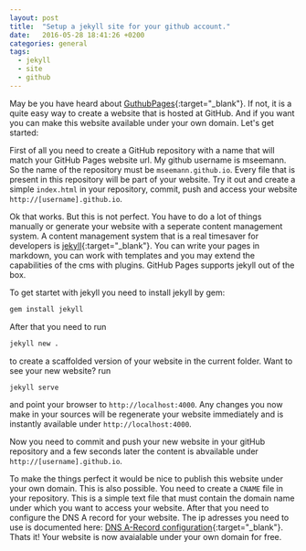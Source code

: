 ```yaml
---
layout: post
title:  "Setup a jekyll site for your github account."
date:   2016-05-28 18:41:26 +0200
categories: general
tags: 
  - jekyll 
  - site 
  - github
---
```


May be you have heard about [GuthubPages][github_pages]{:target="_blank"}. If not, it is a quite easy way to create a website that is hosted at GitHub. And if you want you can make this website available under your own domain. Let's get started:

First of all you need to create a GitHub repository with a name that will match your GitHub Pages website url. My github username is mseemann. So the name of the repository must be `mseemann.github.io`. Every file that is present in this repository will be part of your
website. Try it out and create a simple `index.html` in your repository, commit, push and access your website `http://[username].github.io`. 

Ok that works. But this is not perfect. You have to do a lot of things manually or generate your website with a seperate content 
management system. A content management system that is a real timesaver for developers is [jekyll][jekyll]{:target="_blank"}. You can write your pages in markdown, you can work with templates and you may extend the capabilities of the cms with plugins. GitHub Pages supports jekyll 
out of the box.

To get startet with jekyll you need to install jekyll by gem:

```bash
gem install jekyll
```` 
After that you need to run 

```bash
jekyll new .
````
to create a scaffolded version of your website in the current folder. Want to see your new website? run

````bash
jekyll serve
````
and point your browser to `http://localhost:4000`. Any changes you now make in your sources will be regenerate your website immediately and
is instantly available under `http://localhost:4000`.

Now you need to commit and push your new website in your gitHub repository and a few seconds later the content is abvailable under  `http://[username].github.io`.

To make the things perfect it would be nice to publish this website under your own domain. This is also possible. You need to create a `CNAME` file in your repository. This is a simple text file that must contain the domain name under which you want to access your website. After that you need to configure the DNS A record for your website. The ip adresses you need to use is documented here: [DNS A-Record configuration][github_dns]{:target="_blank"}. Thats it! Your website is now avaialable under your own domain for free.

  
[github_pages]: https://pages.github.com/
[jekyll]: https://github.com/jekyll/jekyll
[github_dns]:https://help.github.com/articles/setting-up-an-apex-domain/
